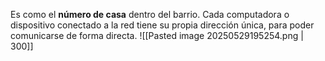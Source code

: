Es como el **número de casa** dentro del barrio. Cada computadora o dispositivo conectado a la red tiene su propia dirección única, para poder comunicarse de forma directa.
![[Pasted image 20250529195254.png | 300]]